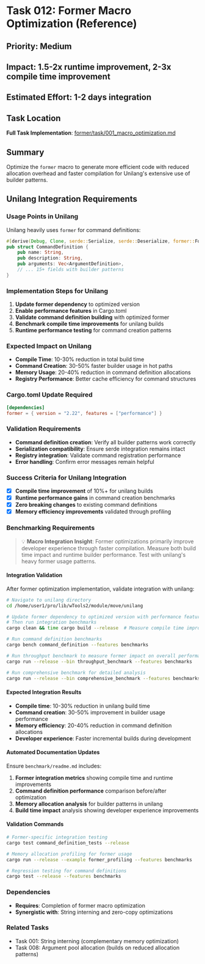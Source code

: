 # Task 012: Former Macro Optimization (Reference)

## Priority: Medium
## Impact: 1.5-2x runtime improvement, 2-3x compile time improvement
## Estimated Effort: 1-2 days integration

## Task Location

**Full Task Implementation**: [former/task/001_macro_optimization.md](../../core/former/task/001_macro_optimization.md)

## Summary

Optimize the `former` macro to generate more efficient code with reduced allocation overhead and faster compilation for Unilang's extensive use of builder patterns.

## Unilang Integration Requirements

### Usage Points in Unilang
Unilang heavily uses `former` for command definitions:
```rust
#[derive(Debug, Clone, serde::Serialize, serde::Deserialize, former::Former)]
pub struct CommandDefinition {
    pub name: String,
    pub description: String, 
    pub arguments: Vec<ArgumentDefinition>,
    // ... 15+ fields with builder patterns
}
```

### Implementation Steps for Unilang
1. **Update former dependency** to optimized version
2. **Enable performance features** in Cargo.toml
3. **Validate command definition building** with optimized former
4. **Benchmark compile time improvements** for unilang builds
5. **Runtime performance testing** for command creation patterns

### Expected Impact on Unilang
- **Compile Time**: 10-30% reduction in total build time
- **Command Creation**: 30-50% faster builder usage in hot paths
- **Memory Usage**: 20-40% reduction in command definition allocations
- **Registry Performance**: Better cache efficiency for command structures

### Cargo.toml Update Required
```toml
[dependencies]
former = { version = "2.22", features = ["performance"] }
```

### Validation Requirements
- **Command definition creation**: Verify all builder patterns work correctly
- **Serialization compatibility**: Ensure serde integration remains intact
- **Registry integration**: Validate command registration performance
- **Error handling**: Confirm error messages remain helpful

### Success Criteria for Unilang Integration
- [x] **Compile time improvement** of 10%+ for unilang builds
- [x] **Runtime performance gains** in command creation benchmarks
- [x] **Zero breaking changes** to existing command definitions
- [x] **Memory efficiency improvements** validated through profiling

### Benchmarking Requirements

> 💡 **Macro Integration Insight**: Former optimizations primarily improve developer experience through faster compilation. Measure both build time impact and runtime builder performance. Test with unilang's heavy former usage patterns.

#### Integration Validation
After former optimization implementation, validate integration with unilang:

```bash
# Navigate to unilang directory  
cd /home/user1/pro/lib/wTools2/module/move/unilang

# Update former dependency to optimized version with performance features
# Then run integration benchmarks
cargo clean && time cargo build --release  # Measure compile time improvement

# Run command definition benchmarks
cargo bench command_definition --features benchmarks

# Run throughput benchmark to measure former impact on overall performance
cargo run --release --bin throughput_benchmark --features benchmarks

# Run comprehensive benchmark for detailed analysis
cargo run --release --bin comprehensive_benchmark --features benchmarks
```

#### Expected Integration Results
- **Compile time**: 10-30% reduction in unilang build time
- **Command creation**: 30-50% improvement in builder usage performance
- **Memory efficiency**: 20-40% reduction in command definition allocations
- **Developer experience**: Faster incremental builds during development

#### Automated Documentation Updates
Ensure `benchmark/readme.md` includes:
1. **Former integration metrics** showing compile time and runtime improvements
2. **Command definition performance** comparison before/after optimization
3. **Memory allocation analysis** for builder patterns in unilang
4. **Build time impact** analysis showing developer experience improvements

#### Validation Commands
```bash
# Former-specific integration testing
cargo test command_definition_tests --release

# Memory allocation profiling for former usage
cargo run --release --example former_profiling --features benchmarks

# Regression testing for command definitions
cargo test --release --features benchmarks
```

### Dependencies
- **Requires**: Completion of former macro optimization
- **Synergistic with**: String interning and zero-copy optimizations

### Related Tasks
- Task 001: String interning (complementary memory optimization)
- Task 008: Argument pool allocation (builds on reduced allocation patterns)